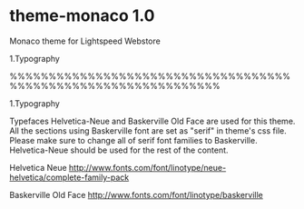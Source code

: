 theme-monaco 1.0
============

Monaco theme for Lightspeed Webstore


1.Typography


%%%%%%%%%%%%%%%%%%%%%%%%%%%%%%%%%%%%%%%%%%%%%%%%%%%%%%%%%%%%%%%

1.Typography

Typefaces Helvetica-Neue and Baskerville Old Face are used for this theme.
All the sections using Baskerville font are set as "serif" in theme's css file. 
Please make sure to change all of serif font families to Baskerville. Helvetica-Neue should be used for the rest of the content.


Helvetica Neue
http://www.fonts.com/font/linotype/neue-helvetica/complete-family-pack

Baskerville Old Face
http://www.fonts.com/font/linotype/baskerville


